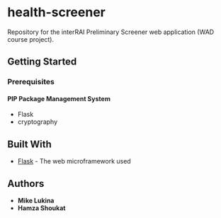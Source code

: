 # health-screener
Repository for the interRAI Preliminary Screener web application (WAD course project). 

## Getting Started

### Prerequisites

#### PIP Package Management System
- Flask
- cryptography

## Built With

* [Flask](http://flask.pocoo.org/) - The web microframework used

## Authors

* **Mike Lukina**
* **Hamza Shoukat**
